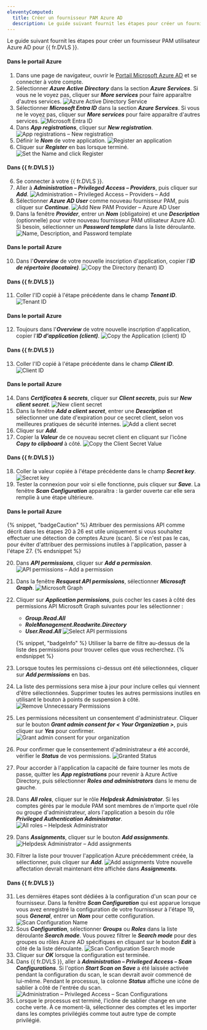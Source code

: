 ```yaml
---
eleventyComputed:
  title: Créer un fournisseur PAM Azure AD
  description: Le guide suivant fournit les étapes pour créer un fournisseur PAM utilisateur Azure AD pour {{ fr.DVLS }}.
---
```

Le guide suivant fournit les étapes pour créer un fournisseur PAM utilisateur Azure AD pour {{ fr.DVLS }}.

#### Dans le portail Azure
1. Dans une page de navigateur, ouvrir le [Portail Microsoft Azure AD](https://azure.microsoft.com) et se connecter à votre compte.
1. Sélectionner ***Azure Active Directory*** dans la section ***Azure Services***. Si vous ne le voyez pas, cliquer sur ***More services*** pour faire apparaître d'autres services.
![Azure Active Directory Service](https://cdnweb.devolutions.net/docs/docs_en_kb_KB2132.png)
1. Sélectionner ***Microsoft Entra ID*** dans la section ***Azure Services***. Si vous ne le voyez pas, cliquer sur ***More services*** pour faire apparaître d'autres services.
![Microsoft Entra ID](https://cdnweb.devolutions.net/docs/DVLS6085_2024_2.png)
1. Dans ***App registrations***, cliquer sur ***New registration***.
![App registrations – New registration](https://cdnweb.devolutions.net/docs/docs_en_kb_KB2133.png)
1. Définir le ***Nom*** de votre application.
![Register an application](https://cdnweb.devolutions.net/docs/docs_en_kb_KB2291.png)
1. Cliquer sur ***Register*** en bas lorsque terminé.
![Set the Name and click Register](https://cdnweb.devolutions.net/docs/DVLS6087_2024_2.png)

#### Dans {{ fr.DVLS }}
6. Se connecter à votre {{ fr.DVLS }}.
1. Aller à ***Administration – Privileged Access – Providers***, puis cliquer sur ***Add***.
![Administration – Privileged Access – Providers – Add](https://cdnweb.devolutions.net/docs/docs_en_kb_KB2134.png)
1. Sélectionner ***Azure AD User*** comme nouveau fournisseur PAM, puis cliquer sur ***Continue***.
![Add New PAM Provider – Azure AD User](https://cdnweb.devolutions.net/docs/docs_en_kb_KB8065.png)
1. Dans la fenêtre ***Provider***, entrer un ***Nom*** (obligatoire) et une ***Description*** (optionnelle) pour votre nouveau fournisseur PAM utilisateur Azure AD. Si besoin, sélectionner un ***Password template*** dans la liste déroulante.
![Name, Description, and Password template](https://cdnweb.devolutions.net/docs/docs_en_kb_KB2135.png)

#### Dans le portail Azure
10. Dans l'***Overview*** de votre nouvelle inscription d'application, copier l'***ID de répertoire (locataire)***.
![Copy the Directory (tenant) ID](https://cdnweb.devolutions.net/docs/docs_en_kb_KB2136.png)

#### Dans {{ fr.DVLS }}
11. Coller l'ID copié à l'étape précédente dans le champ ***Tenant ID***.
![Tenant ID](https://cdnweb.devolutions.net/docs/docs_en_kb_KB2138.png)

#### Dans le portail Azure
12. Toujours dans l'***Overview*** de votre nouvelle inscription d'application, copier l'***ID d'application (client)***.
![Copy the Application (client) ID](https://cdnweb.devolutions.net/docs/docs_en_kb_KB2137.png)

#### Dans {{ fr.DVLS }}
13. Coller l'ID copié à l'étape précédente dans le champ ***Client ID***.
![Client ID](https://cdnweb.devolutions.net/docs/docs_en_kb_KB2139.png)

#### Dans le portail Azure
14. Dans ***Certificates & secrets***, cliquer sur ***Client secrets***, puis sur ***New client secret***.
![New client secret](https://cdnweb.devolutions.net/docs/docs_en_kb_KB8064.png)
1. Dans la fenêtre ***Add a client secret***, entrer une ***Description*** et sélectionner une date d'expiration pour ce secret client, selon vos meilleures pratiques de sécurité internes.
![Add a client secret](https://cdnweb.devolutions.net/docs/docs_en_kb_KB2140.png)
1. Cliquer sur ***Add***.
1. Copier la ***Valeur*** de ce nouveau secret client en cliquant sur l'icône ***Copy to clipboard*** à côté.
![Copy the Client Secret Value](https://cdnweb.devolutions.net/docs/docs_en_kb_KB8067.png)

#### Dans {{ fr.DVLS }}
18. Coller la valeur copiée à l'étape précédente dans le champ ***Secret key***.
![Secret key](https://cdnweb.devolutions.net/docs/docs_en_kb_KB8068.png)
1. Tester la connexion pour voir si elle fonctionne, puis cliquer sur ***Save***. La fenêtre ***Scan Configuration*** apparaîtra : la garder ouverte car elle sera remplie à une étape ultérieure.

#### Dans le portail Azure
{% snippet, "badgeCaution" %}
Attribuer des permissions API comme décrit dans les étapes 20 à 26 est utile uniquement si vous souhaitez effectuer une détection de comptes Azure (scan). Si ce n'est pas le cas, pour éviter d'attribuer des permissions inutiles à l'application, passer à l'étape 27.
{% endsnippet %}

20. Dans ***API permissions***, cliquer sur ***Add a permission***.
![API permissions – Add a permission](https://cdnweb.devolutions.net/docs/docs_en_kb_KB2141.png)
1. Dans la fenêtre ***Resquest API permissions***, sélectionner ***Microsoft Graph***.
![Microsoft Graph](https://cdnweb.devolutions.net/docs/docs_en_kb_KB2142.png)
1. Cliquer sur ***Application permissions***, puis cocher les cases à côté des permissions API Microsoft Graph suivantes pour les sélectionner :
    * ***Group.Read.All***
    * ***RoleManagement.Readwrite.Directory***
    * ***User.Read.All***
   ![Select API permissions](https://cdnweb.devolutions.net/docs/docs_en_kb_KB2143.png)

   {% snippet, "badgeInfo" %}
   Utiliser la barre de filtre au-dessus de la liste des permissions pour trouver celles que vous recherchez.
   {% endsnippet %}

23. Lorsque toutes les permissions ci-dessus ont été sélectionnées, cliquer sur ***Add permissions*** en bas.
1. La liste des permissions sera mise à jour pour inclure celles qui viennent d'être sélectionnées. Supprimer toutes les autres permissions inutiles en utilisant le bouton à points de suspension à côté.
![Remove Unnecessary Permissions](https://cdnweb.devolutions.net/docs/docs_en_kb_KB2328.png)
1. Les permissions nécessitent un consentement d'administrateur. Cliquer sur le bouton ***Grant admin consent for < Your Organization >***, puis cliquer sur ***Yes*** pour confirmer.
![Grant admin consent for your organization](https://cdnweb.devolutions.net/docs/docs_en_kb_KB2329.png)
1. Pour confirmer que le consentement d'administrateur a été accordé, vérifier le ***Status*** de vos permissions.
![Granted Status](https://cdnweb.devolutions.net/docs/docs_en_kb_KB2330.png)
1. Pour accorder à l'application la capacité de faire tourner les mots de passe, quitter les ***App registrations*** pour revenir à Azure Active Directory, puis sélectionner ***Roles and administrators*** dans le menu de gauche.
1. Dans ***All roles***, cliquer sur le rôle ***Helpdesk Administrator***. Si les comptes gérés par le module PAM sont membres de n'importe quel rôle ou groupe d'administrateur, alors l'application a besoin du rôle ***Privileged Authentication Administrator***.
![All roles – Helpdesk Administrator](https://cdnweb.devolutions.net/docs/docs_en_kb_KB8072.png)
1. Dans ***Assignments***, cliquer sur le bouton ***Add assignments***.
![Helpdesk Administrator – Add assignments](https://cdnweb.devolutions.net/docs/docs_en_kb_KB8073.png)
1. Filtrer la liste pour trouver l'application Azure précédemment créée, la sélectionner, puis cliquer sur ***Add***.
![Add assignments](https://cdnweb.devolutions.net/docs/docs_en_kb_KB8074.png)
Votre nouvelle affectation devrait maintenant être affichée dans ***Assignments***.

#### Dans {{ fr.DVLS }}
31. Les dernières étapes sont dédiées à la configuration d'un scan pour ce fournisseur. Dans la fenêtre ***Scan Configuration*** qui est apparue lorsque vous avez enregistré la configuration de votre fournisseur à l'étape 19, sous ***General***, entrer un ***Nom*** pour cette configuration.
![Scan Configuration Name](https://cdnweb.devolutions.net/docs/docs_en_kb_KB2144.png)
1. Sous ***Configuration***, sélectionner ***Groups*** ou ***Roles*** dans la liste déroulante ***Search mode***. Vous pouvez filtrer le ***Search mode*** pour des groupes ou rôles Azure AD spécifiques en cliquant sur le bouton ***Edit*** à côté de la liste déroulante.
![Scan Configuration Search mode](https://cdnweb.devolutions.net/docs/docs_en_kb_KB8077.png)
1. Cliquer sur ***OK*** lorsque la configuration est terminée.
1. Dans {{ fr.DVLS }}, aller à ***Administration – Privileged Access – Scan Configurations***. Si l'option ***Start Scan on Save*** a été laissée activée pendant la configuration du scan, le scan devrait avoir commencé de lui-même. Pendant le processus, la colonne ***Status*** affiche une icône de sablier à côté de l'entrée du scan.
![Administration – Privileged Access – Scan Configurations](https://cdnweb.devolutions.net/docs/docs_en_kb_KB2145.png)
1. Lorsque le processus est terminé, l'icône de sablier change en une coche verte. À ce moment-là, sélectionner des comptes et les importer dans les comptes privilégiés comme tout autre type de compte privilégié.
